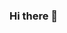 ### Hi there 👋

<!--
**amgoldbaum/amgoldbaum** is a ✨ _special_ ✨ repository because its `README.md` (this file) appears on your GitHub profile.
- 🔭 I’m currently working on completing the Neural Data Science in Python online course.
- 🌱 I’m currently brushing up on Python and learning it in the context of neuroscience.
- 👯 I’m looking to collaborate on future projects related to neural data analysis.
- 📫 How to reach me: see my profile. 
- 😄 Pronouns: He/Him
-->
